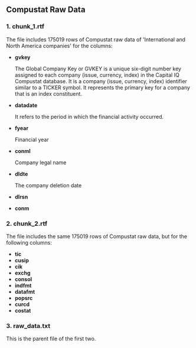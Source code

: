 ## Compustat Raw Data

### 1. chunk_1.rtf
The file includes 175019 rows of Compustat raw data of 'International and North America companies' for the columns:

* **gvkey**

    The Global Company Key or GVKEY is a unique six-digit number key assigned to each company (issue, currency, index) in the Capital IQ Compustat database. It is a company (issue, currency, index) identifier similar to a TICKER symbol. It represents the primary key for a company that is an index constituent.
    
* **datadate**

     It refers to the period in which the financial activity occurred.
     
* **fyear**

    Financial year

* **conml**
    
    Company legal name
    
* **dldte**

    The company deletion date
    
* **dlrsn**
* **conm**


### 2. chunk_2.rtf
The file includes the same 175019 rows of Compustat raw data, but for the following columns:
* **tic**
* **cusip**
* **cik**
* **exchg**
* **consol**
* **indfmt**
* **datafmt**
* **popsrc**
* **curcd**
* **costat**


### 3. raw_data.txt
This is the parent file of the first two.
